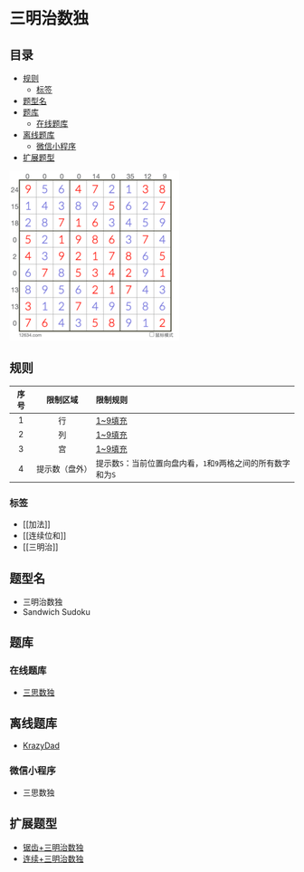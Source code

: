 # 三明治数独
<!-- START doctoc generated TOC please keep comment here to allow auto update -->
<!-- DON'T EDIT THIS SECTION, INSTEAD RE-RUN doctoc TO UPDATE -->
## 目录

- [规则](#%E8%A7%84%E5%88%99)
  - [标签](#%E6%A0%87%E7%AD%BE)
- [题型名](#%E9%A2%98%E5%9E%8B%E5%90%8D)
- [题库](#%E9%A2%98%E5%BA%93)
  - [在线题库](#%E5%9C%A8%E7%BA%BF%E9%A2%98%E5%BA%93)
- [离线题库](#%E7%A6%BB%E7%BA%BF%E9%A2%98%E5%BA%93)
  - [微信小程序](#%E5%BE%AE%E4%BF%A1%E5%B0%8F%E7%A8%8B%E5%BA%8F)
- [扩展题型](#%E6%89%A9%E5%B1%95%E9%A2%98%E5%9E%8B)

<!-- END doctoc generated TOC please keep comment here to allow auto update -->

![题](../../../../images/sudoku/三明治数独.png)

## 规则

| 序号  |  限制区域   | 限制规则                                  |
|:---:|:-------:|:--------------------------------------|
|  1  |    行    | [1~9填充]                               |
|  2  |    列    | [1~9填充]                               |
|  3  |    宫    | [1~9填充]                               |
|  4  | 提示数（盘外） | 提示数`S`：当前位置向盘内看，`1`和`9`两格之间的所有数字和为`S` |

### 标签

- [[加法]]
- [[连续位和]]
- [[三明治]]

## 题型名

- 三明治数独
- Sandwich Sudoku

## 题库

### 在线题库

- [三思数独]

## 离线题库

- [KrazyDad]

### 微信小程序

- 三思数独

## 扩展题型

- [锯齿+三明治数独](../../混合类/锯齿+三明治数独.md)
- [连续+三明治数独](../../混合类/连续+三明治数独.md)

[1~9填充]: ../../../../rules.md#1to9填充

[三思数独]: https://www.12634.com/sudoku/sandwich/level5

[KrazyDad]: https://krazydad.com/play/sandwich/

